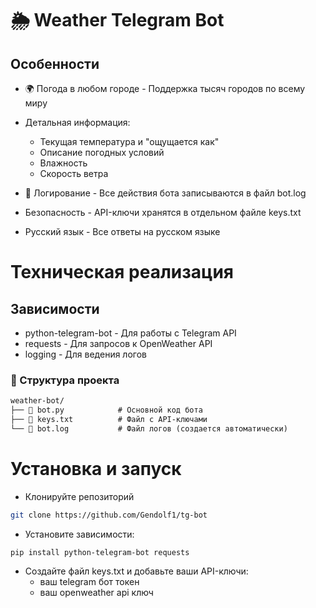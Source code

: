 # 🌦️ Weather Telegram Bot

## Особенности
 - 🌍 Погода в любом городе - Поддержка тысяч городов по всему миру
 - Детальная информация:
   - Текущая температура и "ощущается как"
   - Описание погодных условий
   - Влажность
   - Скорость ветра

 - 📝 Логирование - Все действия бота записываются в файл bot.log
 - Безопасность - API-ключи хранятся в отдельном файле keys.txt
 - Русский язык - Все ответы на русском языке
 # Техническая реализация
  ## Зависимости
 - python-telegram-bot - Для работы с Telegram API
 - requests - Для запросов к OpenWeather API
 - logging - Для ведения логов
 ### 📁 Структура проекта
```markdown
weather-bot/
├── 📜 bot.py            # Основной код бота
├── 🔑 keys.txt          # Файл с API-ключами
└── 📜 bot.log           # Файл логов (создается автоматически)
```
 # Установка и запуск
  - Клонируйте репозиторий
```bash
git clone https://github.com/Gendolf1/tg-bot
```
 - Установите зависимости:
```sh
pip install python-telegram-bot requests
```
 - Создайте файл keys.txt и добавьте ваши API-ключи:
    - ваш telegram бот токен
    - ваш openweather api ключ
